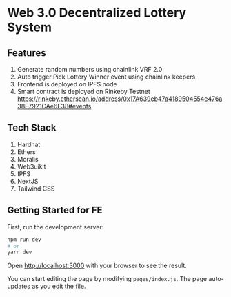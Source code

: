 # Web 3.0 Decentralized Lottery System

## Features

1. Generate random numbers using chainlink VRF 2.0
2. Auto trigger Pick Lottery Winner event using chainlink keepers
3. Frontend is deployed on IPFS node
4. Smart contract is deployed on Rinkeby Testnet
   https://rinkeby.etherscan.io/address/0x17A639eb47a4189504554e476a38F7921CAe6F38#events

## Tech Stack

1. Hardhat
2. Ethers
3. Moralis
4. Web3uikit
5. IPFS
6. NextJS
7. Tailwind CSS

## Getting Started for FE

First, run the development server:

```bash
npm run dev
# or
yarn dev
```

Open [http://localhost:3000](http://localhost:3000) with your browser to see the result.

You can start editing the page by modifying `pages/index.js`. The page auto-updates as you edit the file.
